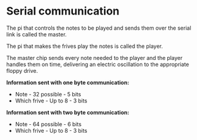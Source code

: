 # Serial communication
The pi that controls the notes to be played and sends them over the serial link is called the master.

The pi that makes the frives play the notes is called the player.

The master chip sends every note needed to the player and the player handles them on time, delivering an electric oscillation to the appropriate floppy drive.

**Information sent with one byte communication:**

* Note - 32 possible - 5 bits
* Which frive - Up to 8 - 3 bits

**Information sent with two byte communication:**

* Note - 64 possible - 6 bits
* Which frive - Up to 8 - 3 bits
